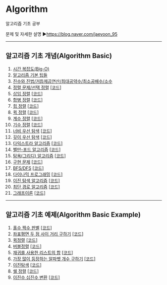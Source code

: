 # Algorithm
알고리즘 기초 공부

문제 및 자세한 설명
▶https://blog.naver.com/jaeyoon_95   

- - -
## 알고리즘 기초 개념(Algorithm Basic)
1. [시간 복잡도(Big-O)](https://blog.naver.com/jaeyoon_95/222227998443)
2. [알고리즘 기본 팁들](https://blog.naver.com/jaeyoon_95/222229444962)
3. [진수와 진법/거듭제곱연산/최대공약수/최소공배수/소수](https://blog.naver.com/jaeyoon_95/222248153848)
4. [정렬 문제/선택 정렬](https://blog.naver.com/jaeyoon_95/222268752780)  [[코드]](https://github.com/jaeyun95/Algorithm/blob/master/basic_code/select_sort.py)
5. [삽입 정렬](https://blog.naver.com/jaeyoon_95/222269820546)  [[코드]](https://github.com/jaeyun95/Algorithm/blob/master/basic_code/insertion_sort.py)
6. [합병 정렬](https://blog.naver.com/jaeyoon_95/222269929064)  [[코드]](https://github.com/jaeyun95/Algorithm/blob/master/basic_code/merge_sort.py)
7. [힙 정렬](https://blog.naver.com/jaeyoon_95/222270874346)  [[코드]](https://github.com/jaeyun95/Algorithm/blob/master/basic_code/heap_sort.py)
8. [퀵 정렬](https://blog.naver.com/jaeyoon_95/222272546376)  [[코드]](https://github.com/jaeyun95/Algorithm/blob/master/basic_code/heap_sort.py)
9. [계수 정렬](https://blog.naver.com/jaeyoon_95/222277827989)  [[코드]](https://github.com/jaeyun95/Algorithm/blob/master/basic_code/counting_sort.py)
10. [기수 정렬](https://blog.naver.com/jaeyoon_95/222277879488)  [[코드]](https://github.com/jaeyun95/Algorithm/blob/master/basic_code/radix_sort.py)
11. [너비 우선 탐색](https://blog.naver.com/jaeyoon_95/222295308676)  [[코드]](https://github.com/jaeyun95/Algorithm/blob/master/basic_code/bfs.py)
12. [깊이 우선 탐색](https://blog.naver.com/jaeyoon_95/222295331645)  [[코드]](https://github.com/jaeyun95/Algorithm/blob/master/basic_code/dfs.py)
13. [다익스트라 알고리즘](https://blog.naver.com/jaeyoon_95/222296289286)  [[코드]](https://github.com/jaeyun95/Algorithm/blob/master/basic_code/dijkstra.py)
14. [벨만-포드 알고리즘](https://blog.naver.com/jaeyoon_95/222297407198)  [[코드]](https://github.com/jaeyun95/Algorithm/blob/master/basic_code/bellman_ford.py)
15. [탐욕(그리디) 알고리즘](https://blog.naver.com/jaeyoon_95/222324921054)  [[코드]](https://github.com/jaeyun95/Algorithm/blob/master/basic_code/greedy.py)
16. [구현 문제](https://blog.naver.com/jaeyoon_95/222325983542)  [[코드]](https://github.com/jaeyun95/Algorithm/blob/master/basic_code/implementation.py)
17. [BFS/DFS](https://blog.naver.com/jaeyoon_95/222327219970)  [[코드]](https://github.com/jaeyun95/Algorithm/blob/master/basic_code/dfs_bfs.py)
18. [다이나믹 프로그래밍](https://blog.naver.com/jaeyoon_95/222341422578)  [[코드]](https://github.com/jaeyun95/Algorithm/blob/master/basic_code/dp.py)
19. [이진 탐색 알고리즘](https://blog.naver.com/jaeyoon_95/222344875669)  [[코드]](https://github.com/jaeyun95/Algorithm/blob/master/basic_code/binary_search.py)
20. [최단 경로 알고리즘](https://blog.naver.com/jaeyoon_95/222346386029)  [[코드]](https://github.com/jaeyun95/Algorithm/blob/master/basic_code/shortest_route.py)
21. [그래프이론](https://blog.naver.com/jaeyoon_95/222347694777)  [[코드]](https://github.com/jaeyun95/Algorithm/blob/master/basic_code/graph.py)


- - -
## 알고리즘 기초 예제(Algorithm Basic Example)
1. [홀수 짝수 판별](https://blog.naver.com/jaeyoon_95/221691259800)  [[코드]](https://github.com/jaeyun95/Algorithm/blob/master/code/day01.py)
2. [좌표평면 두 점 사이 거리 구하기](https://blog.naver.com/jaeyoon_95/221691265343)  [[코드]](https://github.com/jaeyun95/Algorithm/blob/master/code/day02.py)
3. [퀵정렬](https://blog.naver.com/jaeyoon_95/221691282323)  [[코드]](https://github.com/jaeyun95/Algorithm/blob/master/code/day03.py)
4. [버블정렬](https://blog.naver.com/jaeyoon_95/221692194905)  [[코드]](https://github.com/jaeyun95/Algorithm/blob/master/code/day04.py)
5. [재귀를 사용한 리스트의 합](https://blog.naver.com/jaeyoon_95/221693262442)  [[코드]](https://github.com/jaeyun95/Algorithm/blob/master/code/day05.py)
6. [가장 많이 등장하는 알파벳 개수 구하기](https://blog.naver.com/jaeyoon_95/221694309817)  [[코드]](https://github.com/jaeyun95/Algorithm/blob/master/code/day06.py)
7. [이진탐색](https://blog.naver.com/jaeyoon_95/221698971929)  [[코드]](https://github.com/jaeyun95/Algorithm/blob/master/code/day07.py)
8. [쉘 정렬](https://blog.naver.com/jaeyoon_95/221737261452)  [[코드]](https://github.com/jaeyun95/Algorithm/blob/master/code/day08.py)
9. [이진수 십진수 변환](https://blog.naver.com/jaeyoon_95/221753032789)  [[코드]](https://github.com/jaeyun95/Algorithm/blob/master/code/day08.py)

